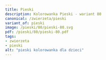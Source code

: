 ```yaml
---
title: Pieski
description: Kolorowanka Pieski - wariant 80
canonical: /zwierzeta/pieski
variant_of: pieski
image: /pieski/80/pieski-80.svg
pdf: /pieski/80/pieski-80.pdf
tags:
- zwierzeta
- pieski
alt: "pieski kolorowanka dla dzieci"
---
```

